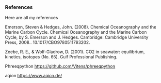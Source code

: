 ### References

Here are all my references 

Emerson, Steven & Hedges, John. (2008). Chemical Oceanography and the Marine Carbon Cycle. Chemical Oceanography and the Marine Carbon Cycle, by S. Emerson and J. Hedges. Cambridge: Cambridge University Press, 2008.. 10.1017/CBO9780511793202. 

Zeebe, R. E., & Wolf-Gladrow, D. (2001). CO2 in seawater: equilibrium, kinetics, isotopes (No. 65). Gulf Professional Publishing.

Phreeqpython https://github.com/Vitens/phreeqpython

aqion https://www.aqion.de/








